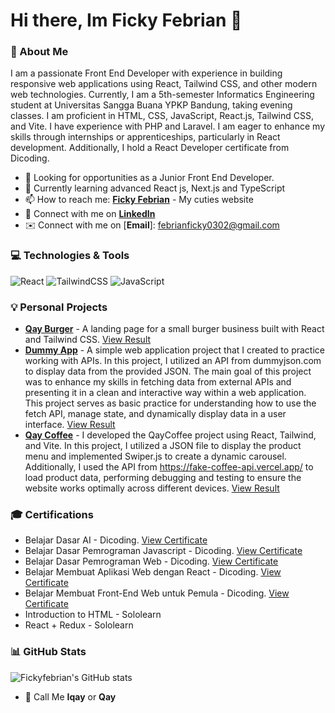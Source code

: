 # Hi there, Im Ficky Febrian 👋

### 🚀 About Me
I am a passionate Front End Developer with experience in building responsive web applications using React, Tailwind CSS, and other modern web technologies. Currently, I am a 5th-semester Informatics Engineering student at Universitas Sangga Buana YPKP Bandung, taking evening classes. I am proficient in HTML, CSS, JavaScript, React.js, Tailwind CSS, and Vite. I have experience with PHP and Laravel. I am eager to enhance my skills through internships or apprenticeships, particularly in React development. Additionally, I hold a React Developer certificate from Dicoding.

- 💼 Looking for opportunities as a Junior Front End Developer.
- 🌱 Currently learning advanced React js, Next.js and TypeScript
- 📫 How to reach me: [**Ficky Febrian**](https://fickyfebrian.netlify.app/) - My cuties website
- 🔗 Connect with me on [**LinkedIn**](https://www.linkedin.com/in/ficky-febrian-410592213/)
- ✉️ Connect with me on [**Email**]: febrianficky0302@gmail.com


### 💻 Technologies & Tools
![React](https://img.shields.io/badge/React-20232A?style=for-the-badge&logo=react&logoColor=61DAFB)
![TailwindCSS](https://img.shields.io/badge/Tailwind_CSS-38B2AC?style=for-the-badge&logo=tailwind-css&logoColor=white)
![JavaScript](https://img.shields.io/badge/JavaScript-323330?style=for-the-badge&logo=javascript&logoColor=F7DF1E)


### 💡 Personal Projects
- [**Qay Burger**](https://github.com/fickyfebrian/qayburger) - A landing page for a small burger business built with React and Tailwind CSS. [View Result](https://qayburger.netlify.app/)
- [**Dummy App**](https://github.com/fickyfebrian/dummyapp) - A simple web application project that I created to practice working with APIs. In this project, I utilized an API from dummyjson.com to display data from the provided JSON. The main goal of this project was to enhance my skills in fetching data from external APIs and presenting it in a clean and interactive way within a web application. This project serves as basic practice for understanding how to use the fetch API, manage state, and dynamically display data in a user interface. [View Result](https://qayemidummyapp.netlify.app/)
-  [**Qay Coffee**](https://github.com/fickyfebrian/qaycoffee) -  I developed the QayCoffee project using React, Tailwind, and Vite. In this project, I utilized a JSON file to display the product menu and implemented Swiper.js to create a dynamic carousel. Additionally, I used the API from https://fake-coffee-api.vercel.app/ to load product data, performing debugging and testing to ensure the website works optimally across different devices. [View Result](https://qaycoffee.netlify.app/)

### 🎓 Certifications
- Belajar Dasar AI - Dicoding. [View Certificate](https://www.dicoding.com/certificates/07Z64L77MPQR)
- Belajar Dasar Pemrograman Javascript - Dicoding. [View Certificate](https://www.dicoding.com/certificates/JMZV3Y3RQPN9)
- Belajar Dasar Pemrograman Web - Dicoding. [View Certificate](https://www.dicoding.com/certificates/07Z60NR1RZQR)
- Belajar Membuat Aplikasi Web dengan React - Dicoding. [View Certificate](https://www.dicoding.com/certificates/N9ZOYDMKDPG5)
- Belajar Membuat Front-End Web untuk Pemula - Dicoding. [View Certificate](https://www.dicoding.com/certificates/6RPNYK4LRZ2M)
- Introduction to HTML - Sololearn
-  React + Redux - Sololearn

### 📊 GitHub Stats
![Fickyfebrian's GitHub stats](https://github-readme-stats.vercel.app/api?username=fickyfebrian&show_icons=true&theme=radical)

- 👦 Call Me **Iqay** or **Qay**
